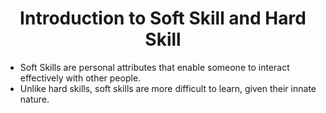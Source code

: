 # <center>Introduction to Soft Skill and Hard Skill</center>


- Soft Skills are personal attributes that enable someone to interact effectively with other people.
-  Unlike hard skills, soft skills are more difficult to learn, given their innate nature.
<!--stackedit_data:
eyJoaXN0b3J5IjpbLTExMjA1Mjk5NzQsNzk1MjcwNjg5XX0=
-->